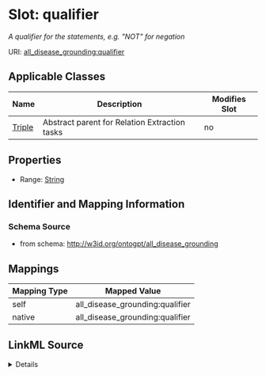 

# Slot: qualifier


_A qualifier for the statements, e.g. "NOT" for negation_



URI: [all_disease_grounding:qualifier](all_disease_grounding:qualifier)



<!-- no inheritance hierarchy -->





## Applicable Classes

| Name | Description | Modifies Slot |
| --- | --- | --- |
| [Triple](Triple.md) | Abstract parent for Relation Extraction tasks |  no  |







## Properties

* Range: [String](String.md)





## Identifier and Mapping Information







### Schema Source


* from schema: http://w3id.org/ontogpt/all_disease_grounding




## Mappings

| Mapping Type | Mapped Value |
| ---  | ---  |
| self | all_disease_grounding:qualifier |
| native | all_disease_grounding:qualifier |




## LinkML Source

<details>
```yaml
name: qualifier
description: A qualifier for the statements, e.g. "NOT" for negation
from_schema: http://w3id.org/ontogpt/all_disease_grounding
rank: 1000
alias: qualifier
owner: Triple
domain_of:
- Triple
range: string

```
</details>